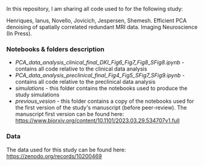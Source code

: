 In this repository, I am sharing all code used to for the following study:

Henriques, Ianus, Novello, Jovicich, Jespersen, Shemesh. Efficient PCA denoising of spatially correlated redundant MRI data. Imaging Neuroscience (In Press).

### Notebooks & folders description

- *PCA_data_analysis_clinical_final_DKI_Fig6_Fig7_Fig8_SFig8.ipynb* - contains all code relative to the clinical data analysis
- *PCA_data_analysis_preclinical_final_Fig4_Fig5_SFig7_SFig9.ipynb* - contains all code relative to the preclinical data analysis
- *simulations* - this folder contains the notebooks used to produce the study simulations
- *previous_vesion* - this folder contains a copy of the notebooks used for the first version of the study's manuscript (before peer-review). The manuscript first version can be found here: https://www.biorxiv.org/content/10.1101/2023.03.29.534707v1.full


### Data

The data used for this study can be found here: https://zenodo.org/records/10200469
